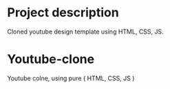 # Project description
Cloned youtube design template using HTML, CSS, JS.

# Youtube-clone
Youtube colne, using pure ( HTML, CSS, JS )
